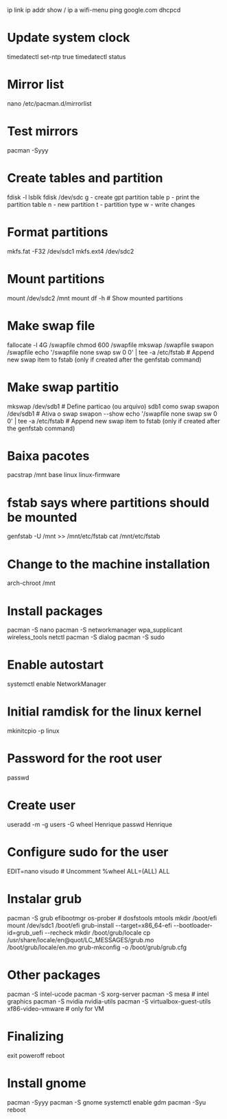 ip link
ip addr show / ip a
wifi-menu
ping google.com
dhcpcd

# Update system clock

timedatectl set-ntp true
timedatectl status

# Mirror list

nano /etc/pacman.d/mirrorlist

# Test mirrors

pacman -Syyy

# Create tables and partition

fdisk -l
lsblk
fdisk /dev/sdc
g - create gpt partition table
p - print the partition table
n - new partition
t - partition type
w - write changes

# Format partitions

mkfs.fat -F32 /dev/sdc1
mkfs.ext4 /dev/sdc2

# Mount partitions

mount /dev/sdc2 /mnt
mount
df -h # Show mounted partitions

# Make swap file

fallocate -l 4G /swapfile
chmod 600 /swapfile
mkswap /swapfile
swapon /swapfile
echo '/swapfile none swap sw 0 0' | tee -a /etc/fstab # Append new swap item to fstab (only if created after the genfstab command)

# Make swap partitio

mkswap /dev/sdb1 # Define particao (ou arquivo) sdb1 como swap
swapon /dev/sdb1 # Ativa o swap
swapon --show
echo '/swapfile none swap sw 0 0' | tee -a /etc/fstab # Append new swap item to fstab (only if created after the genfstab command)

# Baixa pacotes

pacstrap /mnt base linux linux-firmware

# fstab says where partitions should be mounted

genfstab -U /mnt >> /mnt/etc/fstab
cat /mnt/etc/fstab

# Change to the machine installation

arch-chroot /mnt

# Install packages

pacman -S nano
pacman -S networkmanager wpa_supplicant wireless_tools netctl
pacman -S dialog
pacman -S sudo

# Enable autostart

systemctl enable NetworkManager

# Initial ramdisk for the linux kernel

mkinitcpio -p linux

# Password for the root user

passwd

# Create user

useradd -m -g users -G wheel Henrique
passwd Henrique

# Configure sudo for the user

EDIT=nano visudo # Uncomment %wheel ALL=(ALL) ALL

# Instalar grub

pacman -S grub efibootmgr os-prober # dosfstools mtools
mkdir /boot/efi
mount /dev/sdc1 /boot/efi
grub-install --target=x86_64-efi --bootloader-id=grub_uefi --recheck
mkdir /boot/grub/locale
cp /usr/share/locale/en\@quot/LC_MESSAGES/grub.mo /boot/grub/locale/en.mo
grub-mkconfig -o /boot/grub/grub.cfg

# Other packages

pacman -S intel-ucode
pacman -S xorg-server
pacman -S mesa # intel graphics
pacman -S nvidia nvidia-utils
pacman -S virtualbox-guest-utils xf86-video-vmware # only for VM

# Finalizing

exit
poweroff
reboot

# Install gnome

pacman -Syyy
pacman -S gnome
systemctl enable gdm
pacman -Syu
reboot
